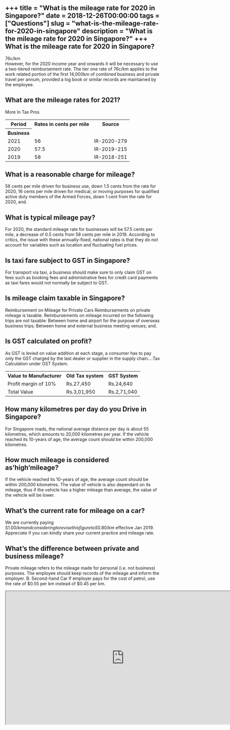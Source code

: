 +++
title = "What is the mileage rate for 2020 in Singapore?"
date = 2018-12-26T00:00:00
tags = ["Questions"]
slug = "what-is-the-mileage-rate-for-2020-in-singapore"
description = "What is the mileage rate for 2020 in Singapore?"
+++
What is the mileage rate for 2020 in Singapore?
-----------------------------------------------

76c/km  
However, for the 2020 income year and onwards it will be necessary to use a two-tiered reimbursement rate. The tier one rate of 76c/km applies to the work related portion of the first 14,000km of combined business and private travel per annum, provided a log book or similar records are maintained by the employee.

What are the mileage rates for 2021?
------------------------------------

More In Tax Pros

<table><tr><th>Period</th><th>Rates in cents per mile</th><th>Source</th></tr><tr><th>Business</th></tr><tr><td>2021</td><td>56</td><td>IR-2020-279</td></tr><tr><td>2020</td><td>57.5</td><td>IR-2019-215</td></tr><tr><td>2019</td><td>58</td><td>IR-2018-251</td></tr></table>

What is a reasonable charge for mileage?
----------------------------------------

56 cents per mile driven for business use, down 1.5 cents from the rate for 2020, 16 cents per mile driven for medical, or moving purposes for qualified active duty members of the Armed Forces, down 1 cent from the rate for 2020, and.

What is typical mileage pay?
----------------------------

For 2020, the standard mileage rate for businesses will be 57.5 cents per mile, a decrease of 0.5 cents from 58 cents per mile in 2019. According to critics, the issue with these annually-fixed, national rates is that they do not account for variables such as location and fluctuating fuel prices.

Is taxi fare subject to GST in Singapore?
-----------------------------------------

For transport via taxi, a business should make sure to only claim GST on fees such as booking fees and administrative fees for credit card payments as taxi fares would not normally be subject to GST.

Is mileage claim taxable in Singapore?
--------------------------------------

Reimbursement on Mileage for Private Cars Reimbursements on private mileage is taxable. Reimbursements on mileage incurred on the following trips are not taxable: Between home and airport for the purpose of overseas business trips; Between home and external business meeting venues; and.

Is GST calculated on profit?
----------------------------

As GST is levied on value addition at each stage, a consumer has to pay only the GST charged by the last dealer or supplier in the supply chain….Tax Calculation under GST System.

<table><tr><th>Value to Manufacturer</th><th>Old Tax system</th><th>GST System</th></tr><tr><td>Profit margin of 10%</td><td>Rs.27,450</td><td>Rs.24,640</td></tr><tr><td>Total Value</td><td>Rs.3,01,950</td><td>Rs.2,71,040</td></tr></table>

How many kilometres per day do you Drive in Singapore?
------------------------------------------------------

For Singapore roads, the national average distance per day is about 55 kilometres, which amounts to 20,000 kilometres per year. If the vehicle reached its 10-years of age, the average count should be within 200,000 kilometres.

How much mileage is considered as’high’mileage?
-----------------------------------------------

If the vehicle reached its 10-years of age, the average count should be within 200,000 kilometres. The value of vehicle is also dependant on its mileage, thus if the vehicle has a higher mileage than average, the value of the vehicle will be lower.

What’s the current rate for mileage on a car?
---------------------------------------------

We are currently paying S$1.00/km and considering to revise this figure to S$0.80/km effective Jan 2019. Appreciate if you can kindly share your current practice and mileage rate.

What’s the difference between private and business mileage?
-----------------------------------------------------------

Private mileage refers to the mileage made for personal (i.e. not business) purposes. The employee should keep records of the mileage and inform the employer. B. Second-hand Car If employer pays for the cost of petrol, use the rate of $0.55 per km instead of $0.45 per km.

<iframe allow="accelerometer; autoplay; clipboard-write; encrypted-media; gyroscope; picture-in-picture" allowfullscreen="" class="__youtube_prefs__  epyt-is-override  no-lazyload" data-no-lazy="1" data-origheight="433" data-origwidth="770" data-skipgform_ajax_framebjll="" height="433" id="_ytid_73521" loading="lazy" src="https://www.youtube.com/embed/GtTalITvFuQ?enablejsapi=1&autoplay=0&cc_load_policy=0&cc_lang_pref=&iv_load_policy=1&loop=0&modestbranding=0&rel=1&fs=1&playsinline=0&autohide=2&theme=dark&color=red&controls=1&" title="YouTube player" width="770"></iframe>